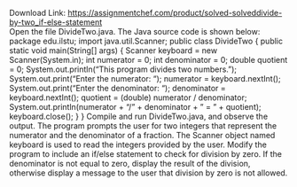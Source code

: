 Download Link: https://assignmentchef.com/product/solved-solveddivide-by-two_if-else-statement
<br>
Open the file DivideTwo.java. The Java source code is shown below: package edu.ilstu; import java.util.Scanner; public class DivideTwo { public static void main(String[] args) { Scanner keyboard = new Scanner(System.in); int numerator = 0; int denominator = 0; double quotient = 0; System.out.println(“This program divides two numbers.”); System.out.print(“Enter the numerator: “); numerator = keyboard.nextInt(); System.out.print(“Enter the denominator: “); denominator = keyboard.nextInt(); quotient = (double) numerator / denominator; System.out.println(numerator + “/” + denominator + ” = ” + quotient); keyboard.close(); } } Compile and run DivideTwo.java, and observe the output. The program prompts the user for two integers that represent the numerator and the denominator of a fraction. The Scanner object named keyboard is used to read the integers provided by the user. Modify the program to include an if/else statement to check for division by zero. If the denominator is not equal to zero, display the result of the division, otherwise display a message to the user that division by zero is not allowed.